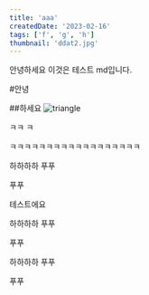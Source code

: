 ```yaml
---
title: 'aaa'
createdDate: '2023-02-16'
tags: ['f', 'g', 'h']
thumbnail: 'ddat2.jpg'
---
```


안녕하세요
이것은 테스트 md입니다.

#안녕

##하세요
![triangle](/assets/cardTmp.jpg)

ㅋㅋ
ㅋ

ㅋㅋㅋㅋㅋㅋㅋㅋㅋㅋㅋㅋㅋㅋㅋㅋㅋㅋ

하하하하
푸푸

푸푸

테스트에요

하하하하
푸푸

푸푸

하하하하
푸푸

푸푸
